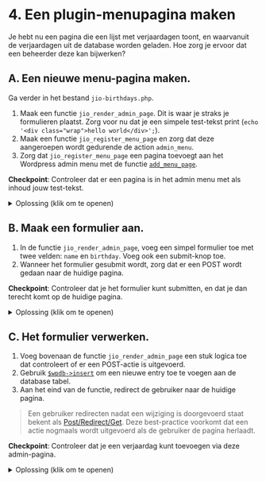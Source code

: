 # 4. Een plugin-menupagina maken

Je hebt nu een pagina die een lijst met verjaardagen toont, en waarvanuit de verjaardagen uit de database worden geladen.
Hoe zorg je ervoor dat een beheerder deze kan bijwerken?

## A. Een nieuwe menu-pagina maken.

Ga verder in het bestand `jio-birthdays.php`.

1. Maak een functie `jio_render_admin_page`. Dit is waar je straks je formulieren plaatst. Zorg voor nu dat je een simpele test-tekst print (`echo '<div class="wrap">hello world</div>';`).
2. Maak een functie `jio_register_menu_page` en zorg dat deze aangeroepen wordt gedurende de action `admin_menu`.
3. Zorg dat `jio_register_menu_page` een pagina toevoegt aan het Wordpress admin menu met de functie [`add_menu_page`](https://developer.wordpress.org/reference/functions/add_menu_page/).

**Checkpoint**: Controleer dat er een pagina is in het admin menu met als inhoud jouw test-tekst.

<details>
<summary>Oplossing (klik om te openen)</summary>

```php
function jio_render_admin_page() {
    echo '<div class="wrap">Hello world!</div>';
}

function jio_register_menu_page() {
  add_menu_page( 'JIO Birthdays', 'JIO Verjaardagen', 'manage_options', 'jio-birthdays', 'jio_render_admin_page');
}
add_action('admin_menu', 'jio_register_menu_page');
```

</details>
    
## B. Maak een formulier aan.

1. In de functie `jio_render_admin_page`, voeg een simpel formulier toe met twee velden: `name` en `birthday`. Voeg ook een submit-knop toe.
2. Wanneer het formulier gesubmit wordt, zorg dat er een POST wordt gedaan naar de huidige pagina.

**Checkpoint**: Controleer dat je het formulier kunt submitten, en dat je dan terecht komt op de huidige pagina.

<details>
<summary>Oplossing (klik om te openen)</summary>

```php
function jio_render_admin_page() {
    ?>
    <div class="wrap">
    <form action="?page=jio-birthdays" method="POST">
        <p>
            <label id="jio-name-label" for="jio-name">Name *</label>
            <input id="jio-name" name="name" aria-labelledby="jio-name-label" />
        </p>

        <p>
            <label id="jio-birthday-label" for="jio-birthday">Birthday *</label>
            <input id="jio-birthday" name="birthday" aria-labelledby="jio-birthday-label" placeholder="yyyy-mm-dd" />
        </p>

        <input name="submit" type="submit" value="Opslaan" />
    </form>
    </div>
    <?php
}

```

</details>

## C. Het formulier verwerken.

1. Voeg bovenaan de functie `jio_render_admin_page` een stuk logica toe dat controleert of er een POST-actie is uitgevoerd.
2. Gebruik [`$wpdb->insert`](https://developer.wordpress.org/reference/classes/wpdb/insert/) om een nieuwe entry toe te voegen aan de database tabel.
3. Aan het eind van de functie, redirect de gebruiker naar de huidige pagina.

> Een gebruiker redirecten nadat een wijziging is doorgevoerd staat bekent als [Post/Redirect/Get](https://en.wikipedia.org/wiki/Post/Redirect/Get). Deze best-practice voorkomt dat een actie nogmaals wordt uitgevoerd als de gebruiker de pagina herlaadt.

**Checkpoint**: Controleer dat je een verjaardag kunt toevoegen via deze admin-pagina.

<details>
<summary>Oplossing (klik om te openen)</summary>

```php
function jio_render_admin_page() {
    if (isset($_POST["submit"])) {
        global $wpdb;

        $name = $_POST["name"] ?? null;
        $birthday = $_POST["birthday"] ?? null;
        if (!$name || !$birthday) {
            wp_redirect("?page=jio-birthdays&status=error");
            exit;
        }

        $result = $wpdb->insert("{$wpdb->prefix}jio_birthdays", ["name" => $name, "birthday" => $birthday], ["%s", "%s"]);

        $redirect_page = "?page=jio-birthdays&status=" . ($result ? "success" : "error");
        wp_redirect($redirect_page);
        exit;
    }
    ?>

    ...
    <?php
}
```

</details>
